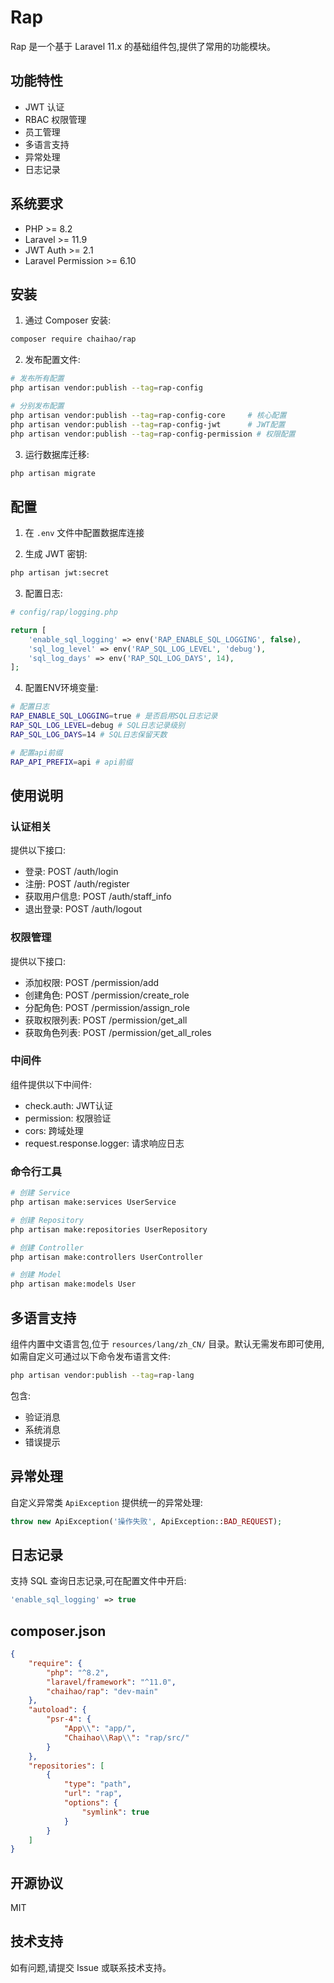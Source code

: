 # Rap

Rap 是一个基于 Laravel 11.x 的基础组件包,提供了常用的功能模块。

## 功能特性

- JWT 认证
- RBAC 权限管理 
- 员工管理
- 多语言支持
- 异常处理
- 日志记录

## 系统要求

- PHP >= 8.2
- Laravel >= 11.9
- JWT Auth >= 2.1
- Laravel Permission >= 6.10

## 安装

1. 通过 Composer 安装:

```bash
composer require chaihao/rap
```

2. 发布配置文件:

```bash
# 发布所有配置
php artisan vendor:publish --tag=rap-config

# 分别发布配置
php artisan vendor:publish --tag=rap-config-core     # 核心配置
php artisan vendor:publish --tag=rap-config-jwt      # JWT配置
php artisan vendor:publish --tag=rap-config-permission # 权限配置
```

3. 运行数据库迁移:

```bash
php artisan migrate
```

## 配置

1. 在 `.env` 文件中配置数据库连接

2. 生成 JWT 密钥:

```bash
php artisan jwt:secret
```

3. 配置日志:

```php
# config/rap/logging.php

return [
    'enable_sql_logging' => env('RAP_ENABLE_SQL_LOGGING', false),
    'sql_log_level' => env('RAP_SQL_LOG_LEVEL', 'debug'),
    'sql_log_days' => env('RAP_SQL_LOG_DAYS', 14),
];
```

4. 配置ENV环境变量:

```bash
# 配置日志
RAP_ENABLE_SQL_LOGGING=true # 是否启用SQL日志记录
RAP_SQL_LOG_LEVEL=debug # SQL日志记录级别
RAP_SQL_LOG_DAYS=14 # SQL日志保留天数

# 配置api前缀
RAP_API_PREFIX=api # api前缀
```

## 使用说明

### 认证相关

提供以下接口:

- 登录: POST /auth/login
- 注册: POST /auth/register  
- 获取用户信息: POST /auth/staff_info
- 退出登录: POST /auth/logout

### 权限管理

提供以下接口:

- 添加权限: POST /permission/add
- 创建角色: POST /permission/create_role
- 分配角色: POST /permission/assign_role
- 获取权限列表: POST /permission/get_all
- 获取角色列表: POST /permission/get_all_roles

### 中间件

组件提供以下中间件:

- check.auth: JWT认证
- permission: 权限验证
- cors: 跨域处理
- request.response.logger: 请求响应日志

### 命令行工具

```bash
# 创建 Service
php artisan make:services UserService

# 创建 Repository 
php artisan make:repositories UserRepository

# 创建 Controller
php artisan make:controllers UserController

# 创建 Model
php artisan make:models User
```

## 多语言支持

组件内置中文语言包,位于 `resources/lang/zh_CN/` 目录。默认无需发布即可使用,如需自定义可通过以下命令发布语言文件:

```bash
php artisan vendor:publish --tag=rap-lang
```

包含:
- 验证消息
- 系统消息
- 错误提示

## 异常处理

自定义异常类 `ApiException` 提供统一的异常处理:

```php
throw new ApiException('操作失败', ApiException::BAD_REQUEST);
```

## 日志记录

支持 SQL 查询日志记录,可在配置文件中开启:

```php
'enable_sql_logging' => true
```

## composer.json

```json
{
    "require": {
        "php": "^8.2",
        "laravel/framework": "^11.0",
        "chaihao/rap": "dev-main"
    },
    "autoload": {
        "psr-4": {
            "App\\": "app/",
            "Chaihao\\Rap\\": "rap/src/"
        }
    },
    "repositories": [
        {
            "type": "path",
            "url": "rap",
            "options": {
                "symlink": true
            }
        }
    ]
}
```

## 开源协议

MIT

## 技术支持

如有问题,请提交 Issue 或联系技术支持。